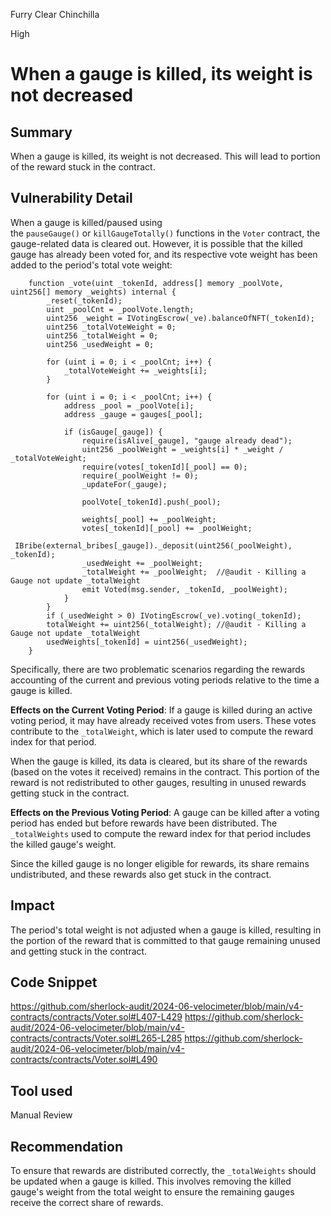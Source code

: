 Furry Clear Chinchilla

High

# When a gauge is killed, its weight is not decreased

## Summary

When a gauge is killed, its weight is not decreased. This will lead to portion of the reward stuck in the contract.

## Vulnerability Detail

When a gauge is killed/paused using the `pauseGauge()` or `killGaugeTotally()` functions in the `Voter` contract, the gauge-related data is cleared out. 
However, it is possible that the killed gauge has already been voted for, and its respective vote weight has been added to the period's total vote weight:

```solidity
    function _vote(uint _tokenId, address[] memory _poolVote, uint256[] memory _weights) internal {
        _reset(_tokenId);
        uint _poolCnt = _poolVote.length;
        uint256 _weight = IVotingEscrow(_ve).balanceOfNFT(_tokenId);
        uint256 _totalVoteWeight = 0;
        uint256 _totalWeight = 0;
        uint256 _usedWeight = 0;

        for (uint i = 0; i < _poolCnt; i++) {
            _totalVoteWeight += _weights[i];
        }

        for (uint i = 0; i < _poolCnt; i++) {
            address _pool = _poolVote[i];
            address _gauge = gauges[_pool];

            if (isGauge[_gauge]) {
                require(isAlive[_gauge], "gauge already dead");
                uint256 _poolWeight = _weights[i] * _weight / _totalVoteWeight;
                require(votes[_tokenId][_pool] == 0);
                require(_poolWeight != 0);
                _updateFor(_gauge);

                poolVote[_tokenId].push(_pool);

                weights[_pool] += _poolWeight;
                votes[_tokenId][_pool] += _poolWeight;
               IBribe(external_bribes[_gauge])._deposit(uint256(_poolWeight), _tokenId);
                _usedWeight += _poolWeight;
                _totalWeight += _poolWeight;  //@audit - Killing a Gauge not update _totalWeight
                emit Voted(msg.sender, _tokenId, _poolWeight);
            }
        }
        if (_usedWeight > 0) IVotingEscrow(_ve).voting(_tokenId);
        totalWeight += uint256(_totalWeight); //@audit - Killing a Gauge not update _totalWeight
        usedWeights[_tokenId] = uint256(_usedWeight);
    }
```

Specifically, there are two problematic scenarios regarding the rewards accounting of the current and previous voting periods relative to the time a gauge is killed.

**Effects on the Current Voting Period**:
If a gauge is killed during an active voting period, it may have already received votes from users. These votes contribute to the `_totalWeight`, which is later used to compute the reward index for that period.

When the gauge is killed, its data is cleared, but its share of the rewards (based on the votes it received) remains in the contract. This portion of the reward is not redistributed to other gauges, resulting in unused rewards getting stuck in the contract.

**Effects on the Previous Voting Period**:
A gauge can be killed after a voting period has ended but before rewards have been distributed. The `_totalWeights` used to compute the reward index for that period includes the killed gauge's weight.

Since the killed gauge is no longer eligible for rewards, its share remains undistributed, and these rewards also get stuck in the contract.

## Impact

The period's total weight is not adjusted when a gauge is killed, resulting in the portion of the reward that is committed to that gauge remaining unused and getting stuck in the contract. 
## Code Snippet

https://github.com/sherlock-audit/2024-06-velocimeter/blob/main/v4-contracts/contracts/Voter.sol#L407-L429
https://github.com/sherlock-audit/2024-06-velocimeter/blob/main/v4-contracts/contracts/Voter.sol#L265-L285
https://github.com/sherlock-audit/2024-06-velocimeter/blob/main/v4-contracts/contracts/Voter.sol#L490

## Tool used

Manual Review

## Recommendation

To ensure that rewards are distributed correctly, the `_totalWeights` should be updated when a gauge is killed. This involves removing the killed gauge's weight from the total weight to ensure the remaining gauges receive the correct share of rewards.